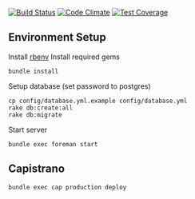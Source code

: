 [![Build Status](https://travis-ci.org/cakeside/cakeside.svg?branch=master)](https://travis-ci.org/cakeside/cakeside)
[![Code Climate](https://codeclimate.com/github/cakeside/cakeside/badges/gpa.svg)](https://codeclimate.com/github/cakeside/cakeside)
[![Test Coverage](https://codeclimate.com/github/cakeside/cakeside/badges/coverage.svg)](https://codeclimate.com/github/cakeside/cakeside)

## Environment Setup

Install [rbenv](https://github.com/sstephenson/rbenv#installation)
Install required gems

    bundle install

Setup database (set password to postgres)

    cp config/database.yml.example config/database.yml
    rake db:create:all
    rake db:migrate

Start server

    bundle exec foreman start
    
## Capistrano

    bundle exec cap production deploy
